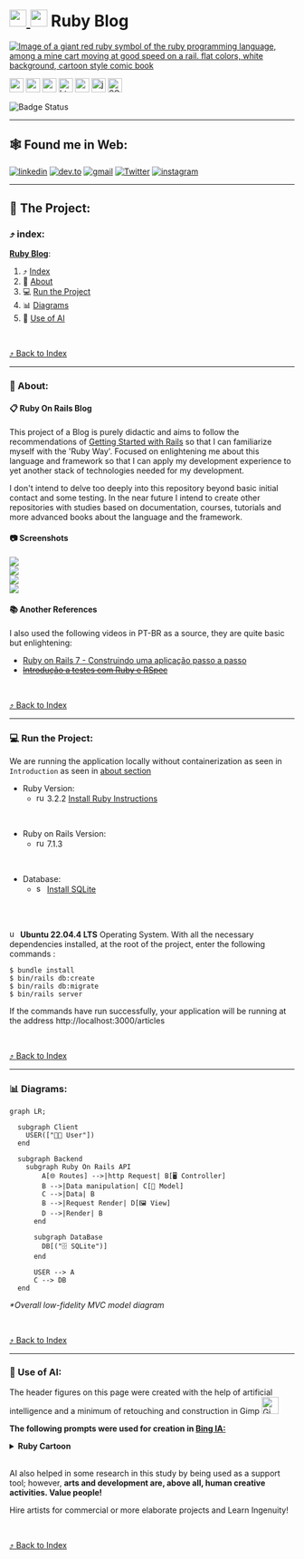 <a id="ruby-blog"></a>
# [<img src="./docs/assets/images/icons/ruby-high-res.svg" width="30px" height="30px" alt="ruby logo" title="Ruby"> <img src="./docs/assets/images/icons/rails-high-rails.svg" width="30px" height="30px" alt="ruby on rails logo" title="Ruby on Rails">](#ruby-blog) Ruby Blog

<!-- 
    Logo image generated by Bing IA: https://www.bing.com/images/create/
    Prompt: Image of a giant red ruby ​​symbol of the ruby ​​programming language, among a mine cart moving at good speed on a rail. flat colors, white background, cartoon style comic book
-->
[<img src="./docs/assets/images/layout/header_title.png" alt="Image of a giant red ruby ​​symbol of the ruby ​​programming language, among a mine cart moving at good speed on a rail. flat colors, white background, cartoon style comic book" title="Blog in Ruby on Rails Project Header" />](#ruby-blog)

<!-- 
    icons by:
    https://devicon.dev/
    https://simpleicons.org/
-->
[<img src="./docs/assets/images/icons/ruby.svg" width="25px" height="25px" alt="ruby logo" title="Ruby">](https://www.ruby-lang.org/en/) [<img src="./docs/assets/images/icons/rubygems.svg" width="25px" height="25px" alt="rubygems logo" title="Ruby Gems">](https://rubygems.org/) [<img src="./docs/assets/images/icons/rubyonrails.svg" width="25px" height="25px" alt="rubyonrails logo" title="Ruby On Rails">](https://rubyonrails.org/) [<img src="./docs/assets/images/icons/html5.svg" width="25px" height="25px" alt="html 5 logo" title="HTML 5">](https://dev.w3.org/html5/spec-LC/) [<img src="./docs/assets/images/icons/css3.svg" width="25px" height="25px" alt="css 3 logo" title="CSS 3">](https://www.w3.org/Style/CSS/Overview.en.html) [<img src="./docs/assets/images/icons/javascript.svg" width="25px" height="25px" alt="javascript logo" title="JavaScript">](https://developer.mozilla.org/en-US/docs/Web/JavaScript)  [<img src="./docs/assets/images/icons/sqlite.svg" width="25px" height="25px" alt="SQlite" title="SQlite">](https://www.sqlite.org/index.html) 

<!--

[<img src="./docs/assets/images/icons/nodedotjs.svg" width="25px" height="25px" alt="nodedotjs logo" title="NodeJS">](https://nodejs.org/en) [<img src="./docs/assets/images/icons/webpack.svg" width="25px" height="25px" alt="webpack logo" title="WebPack">](https://webpack.js.org/)

[<img src="./docs/assets/images/icons/cucumber.svg" width="25px" height="25px" alt="cucumber logo" title="Cucumber">](https://cucumber.io/)

[<img src="./docs/assets/images/icons/bootstrap.svg" width="25px" height="25px" alt="bootstrap logo" title="Bootstrap">](https://getbootstrap.com/)

[<img src="./docs/assets/images/icons/rubymine.svg" width="25px" height="25px" alt="rubymine ide logo" title="RubyMine IDE">](https://www.jetbrains.com/ruby/download/#section=linux) [<img src="./docs/assets/images/icons/docker.svg" width="25px" height="25px" alt="docker logo" title="Docker">](https://www.docker.com/) [<img src="./docs/assets/images/icons/githubactions.svg" width="25px" height="25px" alt="githubactions logo" title="Github Actions">](https://docs.github.com/pt/actions)
-->

![Badge Status](https://img.shields.io/badge/STATUS-CLOSED-blue) <!--![Badge GitHubActions]()-->

---

## 🕸️ Found me in Web:

[![linkedin](https://img.shields.io/badge/Linkedin-0A66C2?style=for-the-badge&logo=linkedin&logoColor=white)](https://www.linkedin.com/in/jos%C3%A9-r-99896a39/) [![dev.to](https://img.shields.io/badge/dev.to-0A0A0A?style=for-the-badge&logo=devdotto&logoColor=white)](https://dev.to/learningenuity) [![gmail](https://img.shields.io/badge/Gmail-D14836?style=for-the-badge&logo=gmail&logoColor=white)](mailto:learningenuity@gmail.com) [![Twitter](https://img.shields.io/badge/Twitter-1DA1F2?style=for-the-badge&logo=twitter&logoColor=white)](https://twitter.com/aromademirtilo) [![instagram](https://img.shields.io/badge/Instagram-E4405F?style=for-the-badge&logo=instagram&logoColor=white)](https://www.instagram.com/learningenuity) 

---

## 📁 The Project:

<a id="index"></a>
### ⤴️ index:

__[Ruby Blog](#ruby-blog)__:<br/>
  1. ⤴️ [Index](#index)
  2. 📗 [About](#about)
  3. 💻 [Run the Project](#run)
  4. 📊 [Diagrams](#diagrams)
  5. 🤖 [Use of AI](#ia)

<!--
  6. ✅ [Tests](#tests)
  7. 🪲 [Debug](#debug)
  8. 🕵️ [Observability](#observability) 
-->
 
<br/>

[⤴️ Back to Index](#index)

---

<a id="about"></a>
### 📗 About:

#### 📋 Ruby On Rails Blog

This project of a Blog is purely didactic and aims to follow the recommendations of [Getting Started with Rails](https://guides.rubyonrails.org/getting_started.html) so that I can familiarize myself with the 'Ruby Way'. Focused on enlightening me about this language and framework so that I can apply my development experience to yet another stack of technologies needed for my development.

I don't intend to delve too deeply into this repository beyond basic initial contact and some testing. In the near future I intend to create other repositories with studies based on documentation, courses, tutorials and more advanced books about the language and the framework.

#### 📷 Screenshots

<img src="./docs/assets/images/screenshots/retrieve_articles.png"> <br/>
<img src="./docs/assets/images/screenshots/retrieve_article.png"> <br/>
<img src="./docs/assets/images/screenshots/edit_article.png"> <br/>
<img src="./docs/assets/images/screenshots/new_article.png"> <br/>


#### 📚 Another References


I also used the following videos in PT-BR as a source, they are quite basic but enlightening:
- [Ruby on Rails 7 - Construindo uma aplicação passo a passo](https://www.youtube.com/watch?v=Ldvdovngwhs)
- ~~[Introdução a testes com Ruby e RSpec](https://www.youtube.com/watch?v=mIP_6jKjF4A)~~


<br/>

[⤴️ Back to Index](#index)

---

<a id="run"></a>
### 💻 Run the Project:

We are running the application locally without containerization as seen in `Introduction` as seen in [about section](#about)

* Ruby Version:
    * <img src="./docs/assets/images/icons/ruby.svg" width="15px" height="15px" alt="ruby logo" title="Ruby"> 3.2.2 [Install Ruby Instructions](https://www.ruby-lang.org/en/documentation/installation/#apt)
<br/>

* Ruby on Rails Version:
    * <img src="./docs/assets/images/icons/rubyonrails.svg" width="15px" height="15px" alt="rubyonrails logo" title="Ruby On Rails"> 7.1.3
<br/>

* Database:
    * <img src="./docs/assets/images/icons/sqlite.svg" width="15px" height="15px" alt="sqlite logo" title="SQLite"> [Install SQLite](https://www.sqlite.org/)
<br/>
<br/>

<img src="./docs/assets/images/icons/ubuntu.svg" width="15px" height="15px" alt="ubuntu logo" title="Ubuntu"> __Ubuntu 22.04.4 LTS__ Operating System. With all the necessary dependencies installed, at the root of the project, enter the following commands :

```
$ bundle install
$ bin/rails db:create
$ bin/rails db:migrate
$ bin/rails server
```

If the commands have run successfully, your application will be running at the address http://localhost:3000/articles

<br/>

[⤴️ Back to Index](#index)

---

<a id="diagrams"></a>
### 📊 Diagrams:

<!-- 
    diagrams by:
    https://mermaid.js.org/
-->

```mermaid
graph LR;

  subgraph Client
    USER(["👩‍💻 User"])
  end

  subgraph Backend
    subgraph Ruby On Rails API
        A[🌐 Routes] -->|http Request| B[🖥️ Controller]
        B -->|Data manipulation| C[📄 Model]
        C -->|Data| B
        B -->|Request Render| D[🖼️ View]
        D -->|Render| B
      end

      subgraph DataBase
        DB[("🗄️ SQLite")]
      end 

      USER --> A
      C --> DB
  end
```

_**Overall low-fidelity MVC model diagram*_

<br/>

[⤴️ Back to Index](#index)

---

<a id="ia"></a>
### 🤖 Use of AI:

The header figures on this page were created with the help of artificial intelligence and a minimum of retouching and construction in Gimp [<img src="./docs/assets/images/icons/gimp.svg" width="30" height="30 " title="Gimp" alt="Gimp Logo" />](https://www.gimp.org/)

__The following prompts were used for creation in [Bing IA:](https://www.bing.com/images/create/)__


<details>
  <summary><b>Ruby Cartoon</b></summary>
"A giant red ruby ​​symbol of the ruby ​​programming language, among a mine cart moving at good speed on a rail. flat colors, white background, cartoon style comic book"<b>(sic)</b>
</details>


<br/>

AI also helped in some research in this study by being used as a support tool; however, __arts and development are, above all, human creative activities. Value people!__

Hire artists for commercial or more elaborate projects and Learn Ingenuity!

<br/>

[⤴️ Back to Index](#index)

<!--

<a id="tests"></a>
### ✅ Tests:

TODO: How to `Run the Test Suite`

<br/>

[⤴️ Back to Index](#index)

---

<a id="debug"></a>
### 🪲 Debug:

TODO: How to `Debug Application`

<br/>

[⤴️ Back to Index](#index)

---

<a id="diagrams"></a>
## 📊 System Diagrams:

<br/>

__[Entity Relationship Diagram PDF Link](./erd.pdf)__


[⤴️ Back to Index](#index)

---

<a id="observability"></a>
### 🕵️ Observability:

TODO: How to `Observes Application`

<br/>

[⤴️ Back to Index](#index)

-->

<!-- 

bin/rails server
bin/rails generate model Comment commenter:string body:text article:references
bin/rails db:migrate
bin/rails generate controller Comments

bin/rails generate migration AddStatusToArticles status:string
bin/rails generate migration AddStatusToComments status:string
bin/rails db:migrate

-->

